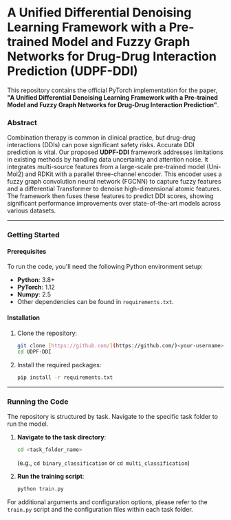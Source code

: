 # A Unified Differential Denoising Learning Framework with a Pre-trained Model and Fuzzy Graph Networks for Drug-Drug Interaction Prediction (UDPF-DDI)

This repository contains the official PyTorch implementation for the paper, **"A Unified Differential Denoising Learning Framework with a Pre-trained Model and Fuzzy Graph Networks for Drug-Drug Interaction Prediction"**.

### Abstract

Combination therapy is common in clinical practice, but drug-drug interactions (DDIs) can pose significant safety risks. Accurate DDI prediction is vital. Our proposed **UDPF-DDI** framework addresses limitations in existing methods by handling data uncertainty and attention noise. It integrates multi-source features from a large-scale pre-trained model (Uni-Mol2) and RDKit with a parallel three-channel encoder. This encoder uses a fuzzy graph convolution neural network (FGCNN) to capture fuzzy features and a differential Transformer to denoise high-dimensional atomic features. The framework then fuses these features to predict DDI scores, showing significant performance improvements over state-of-the-art models across various datasets.

---

### Getting Started

#### Prerequisites

To run the code, you'll need the following Python environment setup:

- **Python**: 3.8+
- **PyTorch**: 1.12
- **Numpy**: 2.5
- Other dependencies can be found in `requirements.txt`.

#### Installation

1.  Clone the repository:
    ```bash
    git clone [https://github.com/](https://github.com/)<your-username>/UDPF-DDI.git
    cd UDPF-DDI
    ```
2.  Install the required packages:
    ```bash
    pip install -r requirements.txt
    ```

---

### Running the Code

The repository is structured by task. Navigate to the specific task folder to run the model.

1.  **Navigate to the task directory**:
    ```bash
    cd <task_folder_name>
    ```
    (e.g., `cd binary_classification` or `cd multi_classification`)

2.  **Run the training script**:
    ```bash
    python train.py
    ```

For additional arguments and configuration options, please refer to the `train.py` script and the configuration files within each task folder.
